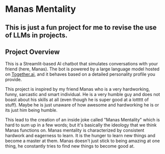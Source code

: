 # Manas Mentality
This is just a fun project for me to revise the use of LLMs in projects.
---
## Project Overview
This is a Streamlit-based AI chatbot that simulates conversations with your friend (here, Manas). The bot is powered by a large language model hosted on [Together.ai](https://www.together.ai/), and it behaves based on a detailed personality profile you provide.

This project is inspired by my friend Manas who is a very hardworking, funny, sarcastic and smart individual. He is a very humble guy and does not boast about his skills at all (even though he is super good at a lottttt of stuff). Maybe he is just unaware of how awesome and hardworking he is or its just him being humble.

This lead to the creation of an inside joke called "Manas Mentality" which is hard to sum up in a few words; but it's basically the ideology that we think Manas functions on. Manas mentality is characterized by consistent hardwork and eagerness to learn. It is the hunger to learn new things and become a master at them. Manas doesn't just stick to being amazing at one thing, he constantly tries to find new things to become good at.
    